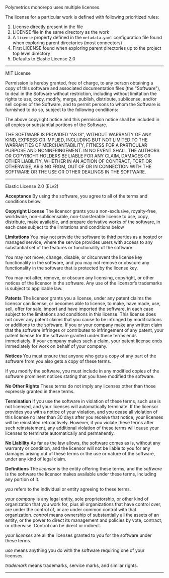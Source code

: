 Polymetrics monorepo uses multiple licenses.

The license for a particular work is defined with following prioritized rules:

1. License directly present in the file
2. LICENSE file in the same directory as the work
3. A `license` property defined in the `metadata.yaml` configuration file found when exploring parent directories (most connectors)
4. First LICENSE found when exploring parent directories up to the project top level directory
5. Defaults to Elastic License 2.0

---

MIT License

Permission is hereby granted, free of charge, to any person obtaining a copy
of this software and associated documentation files (the "Software"), to deal
in the Software without restriction, including without limitation the rights
to use, copy, modify, merge, publish, distribute, sublicense, and/or sell
copies of the Software, and to permit persons to whom the Software is
furnished to do so, subject to the following conditions:

The above copyright notice and this permission notice shall be included in all
copies or substantial portions of the Software.

THE SOFTWARE IS PROVIDED "AS IS", WITHOUT WARRANTY OF ANY KIND, EXPRESS OR
IMPLIED, INCLUDING BUT NOT LIMITED TO THE WARRANTIES OF MERCHANTABILITY,
FITNESS FOR A PARTICULAR PURPOSE AND NONINFRINGEMENT. IN NO EVENT SHALL THE
AUTHORS OR COPYRIGHT HOLDERS BE LIABLE FOR ANY CLAIM, DAMAGES OR OTHER
LIABILITY, WHETHER IN AN ACTION OF CONTRACT, TORT OR OTHERWISE, ARISING FROM,
OUT OF OR IN CONNECTION WITH THE SOFTWARE OR THE USE OR OTHER DEALINGS IN THE
SOFTWARE.

---

Elastic License 2.0 (ELv2)

**Acceptance**
By using the software, you agree to all of the terms and conditions below.

**Copyright License**
The licensor grants you a non-exclusive, royalty-free, worldwide, non-sublicensable, non-transferable license to use, copy, distribute, make available, and prepare derivative works of the software, in each case subject to the limitations and conditions below

**Limitations**
You may not provide the software to third parties as a hosted or managed service, where the service provides users with access to any substantial set of the features or functionality of the software.

You may not move, change, disable, or circumvent the license key functionality in the software, and you may not remove or obscure any functionality in the software that is protected by the license key.

You may not alter, remove, or obscure any licensing, copyright, or other notices of the licensor in the software. Any use of the licensor’s trademarks is subject to applicable law.

**Patents**
The licensor grants you a license, under any patent claims the licensor can license, or becomes able to license, to make, have made, use, sell, offer for sale, import and have imported the software, in each case subject to the limitations and conditions in this license. This license does not cover any patent claims that you cause to be infringed by modifications or additions to the software. If you or your company make any written claim that the software infringes or contributes to infringement of any patent, your patent license for the software granted under these terms ends immediately. If your company makes such a claim, your patent license ends immediately for work on behalf of your company.

**Notices**
You must ensure that anyone who gets a copy of any part of the software from you also gets a copy of these terms.

If you modify the software, you must include in any modified copies of the software prominent notices stating that you have modified the software.

**No Other Rights**
These terms do not imply any licenses other than those expressly granted in these terms.

**Termination**
If you use the software in violation of these terms, such use is not licensed, and your licenses will automatically terminate. If the licensor provides you with a notice of your violation, and you cease all violation of this license no later than 30 days after you receive that notice, your licenses will be reinstated retroactively. However, if you violate these terms after such reinstatement, any additional violation of these terms will cause your licenses to terminate automatically and permanently.

**No Liability**
As far as the law allows, the software comes as is, without any warranty or condition, and the licensor will not be liable to you for any damages arising out of these terms or the use or nature of the software, under any kind of legal claim.

**Definitions**
The _licensor_ is the entity offering these terms, and the _software_ is the software the licensor makes available under these terms, including any portion of it.

_you_ refers to the individual or entity agreeing to these terms.

_your company_ is any legal entity, sole proprietorship, or other kind of organization that you work for, plus all organizations that have control over, are under the control of, or are under common control with that organization. _control_ means ownership of substantially all the assets of an entity, or the power to direct its management and policies by vote, contract, or otherwise. Control can be direct or indirect.

_your licenses_ are all the licenses granted to you for the software under these terms.

_use_ means anything you do with the software requiring one of your licenses.

_trademark_ means trademarks, service marks, and similar rights.

---
